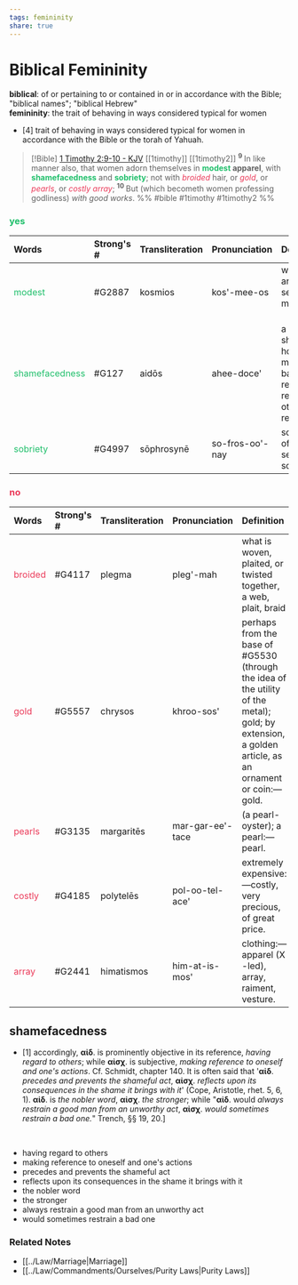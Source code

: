 ```yaml
---
tags: femininity
share: true
---
```


# Biblical Femininity

**biblical**: of or pertaining to or contained in or in accordance with the Bible; "biblical names"; "biblical Hebrew"  
**femininity**: the trait of behaving in ways considered typical for women  

- [4]  trait of behaving in ways considered typical for women in accordance with the Bible or the torah of Yahuah.

> [!Bible] [1 Timothy 2:9-10 - KJV](https://bible-api.com/1timo+2:9-10?translation=kjv) [[1timothy]] [[1timothy2]]
>  <sup> **9** </sup>In like manner also, that women adorn themselves in **<span style='color:#20bf6b'>modest</span> apparel**, with **<span style='color:#20bf6b'>shamefacedness</span>** and **<span style='color:#20bf6b'>sobriety</span>**; not with *<span style='color:#eb3b5a'>broided</span>* hair, or *<span style='color:#eb3b5a'>gold</span>*, or *<span style='color:#eb3b5a'>pearls</span>*, or *<span style='color:#eb3b5a'>costly array</span>*; <sup> **10** </sup>But (which becometh women professing godliness) *with good works*.
 %% #bible #1timothy #1timothy2 %%

### <span style='color:#20bf6b'>yes</span>

| Words          | Strong's # | Transliteration | Pronunciation   | Definition                                                                              |
|:-------------- |:---------- |:--------------- |:--------------- |:--------------------------------------------------------------------------------------- |
| <span style='color:#20bf6b'>modest</span>         | #G2887     | kosmios         | kos'-mee-os     | <div>well arranged, seemly, modest</div><div><br></div>                                 |
| <span style='color:#20bf6b'>shamefacedness</span> | #G127      | aidōs           | ahee-doce'      | a sense of shame or honour, modesty, bashfulness, reverence, regard for others, respect |
| <span style='color:#20bf6b'>sobriety</span>       | #G4997     | sōphrosynē      | so-fros-oo'-nay | soundness of mind, self-control, sobriety                                               |

### <span style='color:#eb3b5a'>no</span>

|  Words                                       |  Strong's #  |  Transliteration            |  Pronunciation                  |  Definition                                                                                                                                                                                       |
|:---------------------------------------------|:-------------|:----------------------------|:--------------------------------|:--------------------------------------------------------------------------------------------------------------------------------------------------------------------------------------------------|
|  <span style='color:#eb3b5a'>broided</span>  |  #G4117      |  plegma                     |  pleg'-mah                      |  what is woven, plaited, or twisted together, a web, plait, braid                                                                                                                                 |
|  <span style='color:#eb3b5a'>gold</span>     |  #G5557      |  chrysos                    |  khroo-sos'                     |  perhaps from the base of #G5530 (through the idea of the utility of the metal); gold; by extension, a golden article, as an ornament or coin:—gold.                                              |
| <span style='color:#eb3b5a'>pearls</span>     | #G3135       | margaritēs                  | mar-gar-ee'-tace                | (a pearl-oyster); a pearl:—pearl.                                                                                                                                                     |
| <span style='color:#eb3b5a'>costly</span>       | #G4185       | polytelēs                   | pol-oo-tel-ace'                 | extremely expensive:—costly, very precious, of great price.                                                                                                                                       |
| <span style='color:#eb3b5a'>array</span>      | #G2441       | himatismos                  | him-at-is-mos'                  | clothing:—apparel (X -led), array, raiment, vesture.                                                                                                                                              |  


## shamefacedness

- [1] accordingly, **αἰδ**. is prominently objective in its reference, *having regard to others*; while **αἰσχ**. is subjective, *making reference to oneself and one's actions*. Cf. Schmidt, chapter 140. It is often said that '**αἰδ**. *precedes and prevents the shameful act*, **αἰσχ**. *reflects upon its consequences in the shame it brings with it*' (Cope, Aristotle, rhet. 5, 6, 1). **αἰδ**. is *the nobler word*, **αἰσχ**. *the stronger*; while "**αἰδ**. would *always restrain a good man from an unworthy act*, **αἰσχ**. *would sometimes restrain a bad one.*" Trench, §§ 19, 20.]
<br>

- having regard to others
- making reference to oneself and one's actions
- precedes and prevents the shameful act
- reflects upon its consequences in the shame it brings with it
- the nobler word
- the stronger
- always restrain a good man from an unworthy act
- would sometimes restrain a bad one
### Related Notes

- [[../Law/Marriage|Marriage]]
- [[../Law/Commandments/Ourselves/Purity Laws|Purity Laws]]